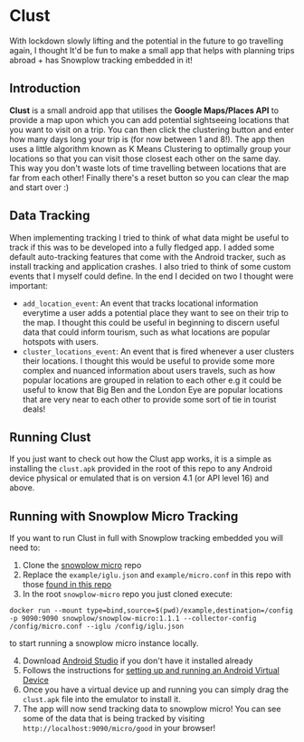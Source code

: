 # Clust

With lockdown slowly lifting and the potential in the future to go travelling again, I thought It'd be fun to make a small app that helps with planning trips abroad + 
has Snowplow tracking embedded in it! 

## Introduction
**Clust** is a small android app that utilises the **Google Maps/Places API** to provide a map upon which you can add potential sightseeing locations that you want 
to visit on a trip. You can then click the clustering button and enter how many days long your trip is (for now between 1 and 8!). The app then uses a little algorithm known 
as K Means Clustering to optimally group your locations so that you can visit those closest each other on the same day. This way you don't waste lots of time travelling between locations that are far from each other! Finally there's a reset button so you can clear the map and start over :)



## Data Tracking
When implementing tracking I tried to think of what data might be useful to track if this was to be developed into a fully fledged app. I added some default auto-tracking features that come with the Android tracker, such as install tracking and application crashes. I also tried to think of some custom events that I myself could define. In the end
I decided on two I thought were important:
  - `add_location_event`: An event that tracks locational information everytime a user adds a potential place they want to see on their trip to the map. I thought this could be useful in beginning to discern useful data that could inform tourism, such as what locations are popular hotspots with users.
  - `cluster_locations_event`: An event that is fired whenever a user clusters their locations. I thought this would be useful to provide some more complex and nuanced information about users travels, such as how popular locations are grouped in relation to each other e.g it could be useful to know that Big Ben and the London Eye are popular locations that are very near to each other to provide some sort of tie in tourist deals!
  

## Running Clust

If you just want to check out how the Clust app works, it is a simple as installing the `clust.apk` provided in the root of this repo to any Android device physical or emulated that is
on version 4.1 (or API level 16) and above. 

## Running with Snowplow Micro Tracking

If you want to run Clust in full with Snowplow tracking embedded you will need to:
  1. Clone the [snowplow micro](https://github.com/snowplow-incubator/snowplow-micro/) repo
  2. Replace the `example/iglu.json` and `example/micro.conf` in this repo with those [found in this repo](https://github.com/bfhorswell4/clust/tree/master/micro)
  3. In the root `snowplow-micro` repo you just cloned execute: 
  ```
  docker run --mount type=bind,source=$(pwd)/example,destination=/config -p 9090:9090 snowplow/snowplow-micro:1.1.1 --collector-config /config/micro.conf --iglu /config/iglu.json
  ```
   to start running a snowplow micro instance locally.
  
  4. Download [Android Studio](https://developer.android.com/studio?gclid=Cj0KCQjwppSEBhCGARIsANIs4p4gLhT4A3u6ptKJQma5tHiCbH4Ne6W-npxhNqw3C9SG8tp-uQ2ZaJsaAmA5EALw_wcB&gclsrc=aw.ds) if you don't have it installed already
  5. Follows the instructions for [setting up and running an Android Virtual Device](https://developer.android.com/studio/run/managing-avds)
  6. Once you have a virtual device up and running you can simply drag the `clust.apk` file into the emulator to install it. 
  7. The app will now send tracking data to snowplow micro! You can see some of the data that is being tracked by visiting `http://localhost:9090/micro/good` in your browser!


